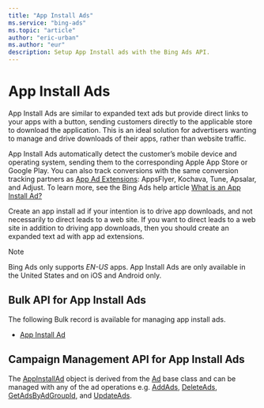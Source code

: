 ```yaml
---
title: "App Install Ads"
ms.service: "bing-ads"
ms.topic: "article"
author: "eric-urban"
ms.author: "eur"
description: Setup App Install ads with the Bing Ads API.
---
```

# App Install Ads
App Install Ads are similar to expanded text ads but provide direct links to your apps with a button, sending customers directly to the applicable store to download the application. This is an ideal solution for advertisers wanting to manage and drive downloads of their apps, rather than website traffic.

App Install Ads automatically detect the customer’s mobile device and operating system, sending them to the corresponding Apple App Store or Google Play. You can also track conversions with the same conversion tracking partners as [App Ad Extensions](/bingads/guides/ad-extensions.md): AppsFlyer, Kochava, Tune, Apsalar, and Adjust. To learn more, see the Bing Ads help article [What is an App Install Ad?](https://help.bingads.microsoft.com/#apex/3/en/56836/0)

Create an app install ad if your intention is to drive app downloads, and not necessarily to direct leads to a web site. If you want to direct leads to a web site in addition to driving app downloads, then you should create an expanded text ad with app ad extensions.

> [!NOTE]
> Bing Ads only supports *EN-US* apps. App Install Ads are only available in the United States and on iOS and Android only.

## <a name="bulk"></a>Bulk API for App Install Ads
The following Bulk record is available for managing app install ads.
* [App Install Ad](/bingads/bulk-service/app-install-ad.md)

## <a name="campaign"></a>Campaign Management API for App Install Ads
The [AppInstallAd](/bingads/campaign-management-service/appinstallad.md) object is derived from the [Ad](/bingads/campaign-management-service/ad.md) base class and can be managed with any of the ad operations e.g. [AddAds](/bingads/campaign-management-service/addads.md), [DeleteAds](/bingads/campaign-management-service/deleteads.md), [GetAdsByAdGroupId](/bingads/campaign-management-service/getadsbyadgroupid.md), and [UpdateAds](/bingads/campaign-management-service/updateads.md). 
